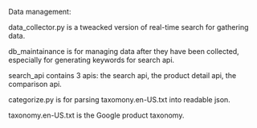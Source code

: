 Data management:

data_collector.py is a tweacked version of real-time search for gathering data.

db_maintainance is for managing data after they have been collected, especially for generating keywords for search api.

search_api contains 3 apis: the search api, the product detail api, the comparison api.

categorize.py is for parsing taxomony.en-US.txt into readable json.

taxonomy.en-US.txt is the Google product taxonomy.
